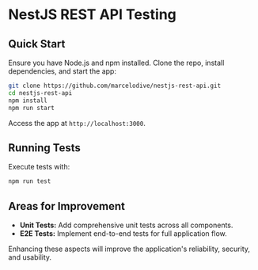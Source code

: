 # NestJS REST API Testing

## Quick Start

Ensure you have Node.js and npm installed. Clone the repo, install dependencies, and start the app:

```bash
git clone https://github.com/marcelodive/nestjs-rest-api.git
cd nestjs-rest-api
npm install
npm run start
```

Access the app at `http://localhost:3000`.

## Running Tests

Execute tests with:

```bash
npm run test
```

## Areas for Improvement

- **Unit Tests:** Add comprehensive unit tests across all components.
- **E2E Tests:** Implement end-to-end tests for full application flow.

Enhancing these aspects will improve the application's reliability, security, and usability.